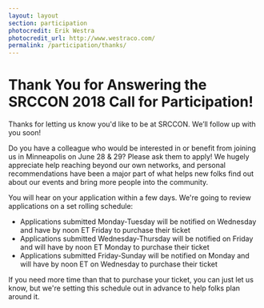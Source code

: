 ```yaml
---
layout: layout
section: participation
photocredit: Erik Westra
photocredit_url: http://www.westraco.com/
permalink: /participation/thanks/
---
```


# Thank You for Answering the SRCCON 2018 Call for Participation!

Thanks for letting us know you'd like to be at SRCCON. We’ll follow up with you soon!

Do you have a colleague who would be interested in or benefit from joining us in Minneapolis on June 28 & 29? Please ask them to apply! We hugely appreciate help reaching beyond our own networks, and personal recommendations have been a major part of what helps new folks find out about our events and bring more people into the community.

You will hear on your application within a few days. We're going to review applications on a set rolling schedule:

* Applications submitted Monday-Tuesday will be notified on Wednesday and have by noon ET Friday to purchase their ticket
* Applications submitted Wednesday-Thursday will be notified on Friday and will have by noon ET Monday to purchase their ticket
* Applications submitted Friday-Sunday will be notified on Monday and will have by noon ET on Wednesday to purchase their ticket

If you need more time than that to purchase your ticket, you can just let us know, but we're setting this schedule out in advance to help folks plan around it.
